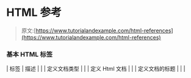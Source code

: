 # HTML 参考

> 原文:[https://www.tutorialandexample.com/html-references](https://www.tutorialandexample.com/html-references)

### **基本 HTML 标签**

| 标签 | 描述 |
|  | 定义文档类型 |
|  | 定义 Html 文档 |
|  | 定义文档的标题 |
| <title></td> <td>定义文档的标题</td> </tr> <tr> <td/> <td>描述文档的所有内容</td> </tr> <tr> <td><h1>至<h6/></h1></td> <td>定义 Html 标题</td> </tr> <tr> <td><p/></td> <td>在这个标签中写段落</td> </tr> <tr> <td><br/></td> <td>换行符</td> </tr> <tr> <td><!--...--></td> <td>Html 中的注释</td> </tr> </tbody> </table> <h3 class="h3"><strong>格式化标签</strong></h3> <table class="alt"> <tbody> <tr> <th>标签</th> <th>描述</th> </tr> <tr> <td></td> <td>定义缩写或首字母缩略词</td> </tr> <tr> <td></td> <td>定义文档作者的联系信息</td> </tr> <tr> <td><b/></td> <td>加粗文本</td> </tr> <tr> <td><bdi/></td> <td>隔离可能以不同方向格式化的文本部分。</td> </tr> <tr> <td><blockquote/></td> <td>定义从其他来源引用的部分。</td> </tr> <tr> <td><code/></td> <td>定义一段计算机代码</td> </tr> <tr> <td><del/></td> <td>定义文本已从文档中删除</td> </tr> <tr> <td><em/></td> <td>它强调文本</td> </tr> <tr> <td><ins/></td> <td>定义已插入文档的文本</td> </tr> <tr> <td><mark/></td> <td>它突出显示文本</td> </tr> <tr> <td><meter/></td> <td>定义一个范围内的标量度量</td> </tr> <tr> <td><pre/></td> <td>预格式化文本</td> </tr> <tr> <td><small/></td> <td>缩小文本</td> </tr> <tr> <td><strong/></td> <td>定义重要文本</td> </tr> <tr> <td><var/></td> <td>定义一个变量</td> </tr> <tr> <td><time/></td> <td>定义日期/时间</td> </tr> </tbody> </table> <h3 class="h3"><strong>表格和输入</strong></h3> <table class="alt"> <tbody> <tr> <th>标签</th> <th>描述</th> </tr> <tr> <td><form/></td> <td>它启动了表单。</td> </tr> <tr> <td><input/></td> <td>定义输入控件。</td> </tr> <tr> <td><textarea/></td> <td>接受多路线路输入。</td> </tr> <tr> <td></td> <td>形成可点击的按钮。</td> </tr> <tr> <td><select/></td> <td>创建下拉列表。</td> </tr> <tr> <td><option/></td> <td>在下拉列表中创建选项。/td ></td> </tr> <tr> <td><label/></td> <td>向<input type="text"/>元素添加标签。</td> </tr> <tr> <td><fieldset/></td> <td>在表单中创建组相关元素。</td> </tr> <tr> <td><keygen/></td> <td>为表单生成密钥对字段。</td> </tr> <tr> <td><datalist/></td> <td>指定输入控件的预定义选项列表。</td> </tr> <tr> <td><output/></td> <td>宣布计算结果。</td> </tr> </tbody> </table> <h3 class="h3"><strong>帧</strong></h3> <table class="alt"> <tbody> <tr> <th>标签</th> <th>描述</th> </tr> <tr> <td><frame/></td> <td>描述框架集中的框架或窗口。</td> </tr> <tr> <td><frameset/></td> <td>定义一组框架</td> </tr> <tr> <td><noframes/></td> <td>在不支持框架的地方提供替代文本</td> </tr> <tr> <td><iframes/></td> <td>形成嵌入式框架</td> </tr> </tbody> </table> <h3 class="h3"><strong>图像</strong></h3> <table class="alt"> <tbody> <tr> <th>标签</th> <th>描述</th> </tr> <tr> <td><img/></td> <td>定义图像</td> </tr> <tr> <td><map/></td> <td>定义客户端图像映射</td> </tr> <tr> <td></td> <td>它定义了图像映射中的区域</td> </tr> <tr> <td><canvas/></td> <td>用于通过脚本语言绘制图形</td> </tr> <tr> <td><figure/></td> <td>指定自包含内容</td> </tr> <tr> <td><figcaption/></td> <td>向图形标签添加标题</td> </tr> <tr> <td><picture/></td> <td>为多个图像资源定义一个容器</td> </tr> </tbody> </table> <h3 class="h3"><strong>音频/视频</strong></h3> <table class="alt"> <tbody> <tr> <th>标签</th> <th>描述</th> </tr> <tr> <td></td> <td>嵌入音频文件</td> </tr> <tr> <td><source/></td> <td>为媒体元素定义多个媒体资源</td> </tr> <tr> <td><track/></td> <td>为媒体元素添加文本轨道</td> </tr> <tr> <td><video/></td> <td>嵌入视频或电影</td> </tr> </tbody> </table> <h3 class="h3"><strong>链接</strong></h3> <table class="alt"> <tbody> <tr> <th>标签</th> <th>描述</th> </tr> <tr> <td></td> <td>定义超链接</td> </tr> <tr> <td><link/></td> <td>定义源页面和目标页面之间的关系。</td> </tr> <tr> <td><nav/></td> <td>提供导航链接</td> </tr> </tbody> </table> <h3 class="h3"><strong>列表</strong></h3> <table class="alt"> <tbody> <tr> <th>标签</th> <th>描述</th> </tr> <tr> <td><ul/></td> <td>无序列表声明</td> </tr> <tr> <td><ol/></td> <td>有序列表声明</td> </tr> <tr> <td><li/></td> <td>声明列表项</td> </tr> <tr> <td><dl/></td> <td>描述列表声明</td> </tr> <tr> <td><dt/></td> <td>在描述列表中定义术语</td> </tr> <tr> <td><dd/></td> <td>定义术语的描述</td> </tr> <tr> <td><menu/></td> <td>定义一个列表</td> </tr> <tr> <td><menuitem/></td> <td>它调用一个弹出菜单</td> </tr> </tbody> </table> <h3 class="h3"><strong>表</strong></h3> <table class="alt"> <tbody> <tr> <th>标签</th> <th>描述</th> </tr> <tr> <td><table/></td> <td>声明一个表</td> </tr> <tr> <td><caption/></td> <td>添加表格标题</td> </tr> <tr> <td><th/></td> <td>定义表格标题</td> </tr> <tr> <td><tr/></td> <td>向行中添加数据</td> </tr> <tr> <td><td/></td> <td>定义表格中的单元格</td> </tr> <tr> <td><thead/></td> <td>对表格中的标题内容进行分组</td> </tr> <tr> <td><tbody/></td> <td>对表格中的正文内容进行分组</td> </tr> <tr> <td><tfoot/></td> <td>对表格中的页脚内容进行分组</td> </tr> <tr> <td><col/></td> <td>嵌入在<colgroup>中指定列属性</colgroup></td> </tr> <tr> <td><colgroup/></td> <td>指定表格中一列或多列的组</td> </tr> </tbody> </table> <div id="bottomnext"><a class="next" style="float: left;" href="https://www.tutorialandexample.com/html-forms">← Prev</a></div> </body> </html></title> |